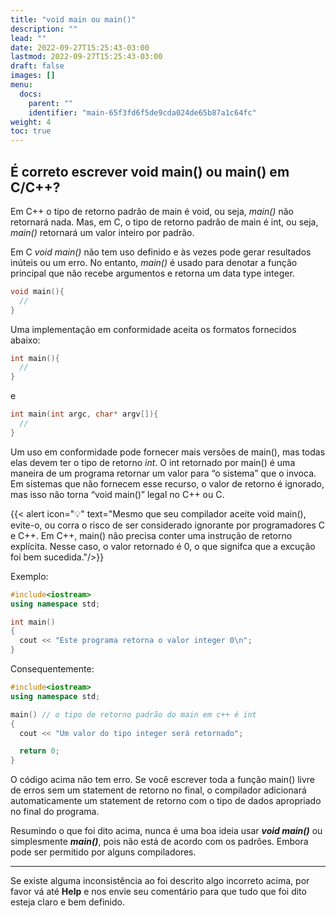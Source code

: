 ```yaml
---
title: "void main ou main()"
description: ""
lead: ""
date: 2022-09-27T15:25:43-03:00
lastmod: 2022-09-27T15:25:43-03:00
draft: false
images: []
menu:
  docs:
    parent: ""
    identifier: "main-65f3fd6f5de9cda024de65b87a1c64fc"
weight: 4
toc: true
---
```


## É correto escrever void main() ou main() em C/C++?

Em C++ o tipo de retorno padrão de main é void, ou seja, *main()* não retornará nada. Mas, em C, o tipo de retorno padrão de main é int, ou seja, *main()* retornará um valor inteiro por padrão.

Em C *void main()* não tem uso definido e às vezes pode gerar resultados inúteis ou um erro. No entanto, *main()* é usado para denotar a função principal que não recebe argumentos e retorna um data type integer.

```c++
void main(){
  //
}
```
Uma implementação em conformidade aceita os formatos fornecidos abaixo:

```c++
int main(){
  //
}
```
e 

```c++
int main(int argc, char* argv[]){
  //
}
```

Um uso em conformidade pode fornecer mais versões de main(), mas todas elas devem ter o tipo de retorno *int*. O int retornado por main() é uma maneira de um programa retornar um valor para “o sistema” que o invoca. Em sistemas que não fornecem esse recurso, o valor de retorno é ignorado, mas isso não torna “void main()” legal no C++ ou C.

{{< alert icon="💡" text="Mesmo que seu compilador aceite void main(), evite-o, ou corra o risco de ser considerado ignorante por programadores C e C++. Em C++, main() não precisa conter uma instrução de retorno explícita. Nesse caso, o valor retornado é 0, o que signifca que a excução foi bem sucedida."/>}}

Exemplo:

```c++
#include<iostream>
using namespace std;

int main()
{
  cout << "Este programa retorna o valor integer 0\n";
}
```
Consequentemente:

```c++
#include<iostream>
using namespace std;

main() // o tipo de retorno padrão do main em c++ é int
{
  cout << "Um valor do tipo integer será retornado"; 

  return 0;
}
```
O código acima não tem erro. Se você escrever toda a função main() livre de erros sem um statement de retorno no final, o compilador adicionará automaticamente um statement de retorno com o tipo de dados apropriado no final do programa.

Resumindo o que foi dito acima, nunca é uma boa ideia usar ***void main()*** ou simplesmente ***main()***, pois não está de acordo com os padrões. Embora pode ser permitido por alguns compiladores.
___

Se existe alguma inconsistência ao foi descrito algo incorreto acima, por favor vá até __Help__ e nos envie seu comentário para que tudo que foi dito esteja claro e bem definido.